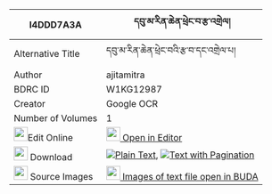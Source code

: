 |I4DDD7A3A|དབུ་མ་རིན་ཆེན་ཕྲེང་བ་རྩ་འགྲེལ། 
| --- | --- 
|Alternative Title |དབུ་མ་རིན་ཆེན་ཕྲེང་བའི་རྩ་བ་དང་འགྲེལ་པ།
|Author| ajitamitra
|BDRC ID | W1KG12987
|Creator | Google OCR
|Number of Volumes| 1
|<img width="25" src="https://img.icons8.com/color/25/000000/edit-property.png">Edit Online| [<img width="25" src="https://avatars.githubusercontent.com/u/45091458?s=200&v=4"> Open in Editor](http://editor.openpecha.org/I4DDD7A3A)
|<img width="25" src="https://img.icons8.com/fluent/48/000000/download-2.png"/>  Download | [![](https://img.icons8.com/color/20/000000/txt.png)Plain Text](https://github.com/Openpecha/I4DDD7A3A/releases/download/v1/uma_rinchen_trengwa_tsadrel_plain_I4DDD7A3A.zip), [![](https://img.icons8.com/color/20/000000/txt.png)Text with Pagination](https://github.com/Openpecha/I4DDD7A3A/releases/download/v1/uma_rinchen_trengwa_tsadrel_pages_I4DDD7A3A.zip)
|<img width="25" src="https://img.icons8.com/plasticine/100/000000/pictures-folder.png"/>  Source Images | [<img width="25" src="https://library.bdrc.io/icons/BUDA-small.svg"> Images of text file open in BUDA](https://library.bdrc.io/show/bdr:W1KG12987)